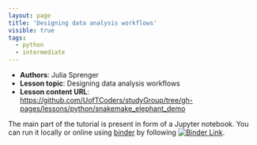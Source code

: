 ```yaml
---
layout: page
title: 'Designing data analysis workflows'
visible: true
tags:
  - python
  - intermediate
---
```


 - **Authors**: Julia Sprenger
 - **Lesson topic**: Designing data analysis workflows
 - **Lesson content URL**: <https://github.com/UofTCoders/studyGroup/tree/gh-pages/lessons/python/snakemake_elephant_demo>

The main part of the tutorial is present in form of a Jupyter notebook. You can
run it locally or online using [binder](https://mybinder.org/) by following
[![Binder
Link](https://mybinder.org/badge.svg)](https://mybinder.org/v2/gh/UofTCoders/studyGroup/gh-pages?filepath=lessons/python/snakemake_elephant_demo/Snakemake_Elephant_Tutorial.ipynb).
